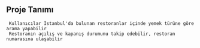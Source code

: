 ## Proje Tanımı
     Kullanıcılar İstanbul'da bulunan restoranlar içinde yemek türüne göre arama yapabilir
     Restoranın açılış ve kapanış durumunu takip edebilir, restoran numarasına ulaşabilir
